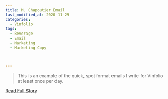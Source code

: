 ```yaml
---
title: M. Chapoutier Email
last_modified_at: 2020-11-29
categories:
  - Vinfolio
tags:
  - Beverage
  - Email
  - Marketing
  - Marketing Copy



---
```


> This is an example of the quick, spot format emails I write for Vinfolio at least once per day.

<a href="http://links.vinfolio.com/e/evib?_t=414f72b8e11b4850bb66506e2c10eaa1&_m=fe415540a69a46beb666d2b7b69e0bfc&_e=8EYa4Y7Rad_MK0_Z1T5aYwXbwIvpdh1sMeOhlsYUj3jWf66_Xg_S-H6FMHfjnatcNcl7d8t9MTdo5VEB-1Yby2gh_8vSkOQjBdyGIl0RtifRXX73OqeSJEYVpaitunTx" target="_blank">Read Full Story</a>
